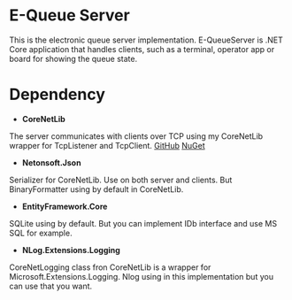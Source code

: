 # E-Queue Server
This is the electronic queue server implementation.
E-QueueServer is .NET Core application that handles clients, such as a terminal, operator app or board for showing the queue state.

# Dependency
- **CoreNetLib**

The server communicates with clients over TCP using my CoreNetLib wrapper for TcpListener and TcpClient.
[GitHub](https://github.com/ptzremoute/CoreNetLib)
[NuGet](https://www.nuget.org/packages/CoreNetLib/)

- **Netonsoft.Json**

Serializer for CoreNetLib. Use on both server and clients. But BinaryFormatter using by default in CoreNetLib.

- **EntityFramework.Core**

SQLite using by default. But you can implement IDb interface and use MS SQL for example.

- **NLog.Extensions.Logging**

CoreNetLogging class fron CoreNetLib is a wrapper for Microsoft.Extensions.Logging.
Nlog using in this implementation but you can use that you want.
